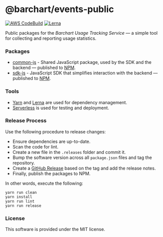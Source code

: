 # @barchart/events-public

[![AWS CodeBuild](https://codebuild.us-east-1.amazonaws.com/badges?uuid=eyJlbmNyeXB0ZWREYXRhIjoiK2ZWQjNjVVlmMXFQOEJDUjd3SDcxRDI3QUV6NjdFNndoZDRPTjJSa040TDhOMFNpUzdyUXoxVHdha2k0RVlGMW54NjVTVHNhaHNsbzBPdVFhL0h5dFkwPSIsIml2UGFyYW1ldGVyU3BlYyI6IlVGdVpuckREUlRXSVY4LzYiLCJtYXRlcmlhbFNldFNlcmlhbCI6MX0%3D&branch=master)](https://github.com/barchart/events-public)
[![Lerna](https://img.shields.io/badge/maintained%20with-lerna-cc00ff.svg)](https://lerna.js.org/)

Public packages for the _Barchart Usage Tracking Service_ — a simple tool for collecting and reporting usage statistics.

### Packages

* [common-js](./packages/common-js) - Shared JavaScript package, used by the SDK and the backend — published to [NPM](https://www.npmjs.com/package/@barchart/events-api-common).
* [sdk-js](./packages/sdk-js) - JavaScript SDK that simplifies interaction with the backend — published to [NPM](https://www.npmjs.com/package/@barchart/events-client-js).

### Tools

* [Yarn](https://classic.yarnpkg.com/en/) and [Lerna](https://lerna.js.org/) are used for dependency management.
* [Serverless](https://serverless.com/) is used for testing and deployment.

### Release Process

Use the following procedure to release changes:

* Ensure dependencies are up-to-date.
* Scan the code for lint.
* Create a new file in the ```.releases``` folder and commit it.
* Bump the software version across all ```package.json``` files and tag the repository.
* Create a [GitHub Release](https://github.com/barchart/events-public/releases) based on the tag and add the release notes.
* Finally, publish the packages to NPM.

In other words, execute the following:

```shell
yarn run clean
yarn install
yarn run lint
yarn run release
```

### License

This software is provided under the MIT license.
